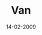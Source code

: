 ---
title: Van
url: van-howth
comments: false
layout: photo
categories: [photos]
imageurl: http://farm4.staticflickr.com/3426/3281190790_577fe4c765_b_d.jpg
flickrurl: http://www.flickr.com/photos/paulmmay/3281190790/?reuploaded=1
date: 14-02-2009
caption: Volkswagen Van on Howth Pier, Dublin.  
---